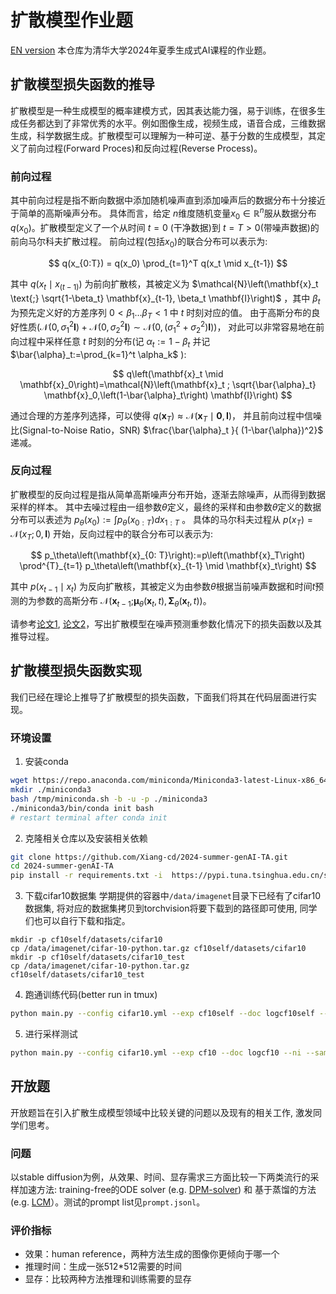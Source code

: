 # 扩散模型作业题
[EN version](README-EN.md)
本仓库为清华大学2024年夏季生成式AI课程的作业题。

## 扩散模型损失函数的推导

扩散模型是一种生成模型的概率建模方式，因其表达能力强，易于训练，在很多生成任务都达到了非常优秀的水平。例如图像生成，视频生成，语音合成，三维数据生成，科学数据生成。扩散模型可以理解为一种可逆、基于分数的生成模型，其定义了前向过程(Forward Proces)和反向过程(Reverse Process)。

### 前向过程
其中前向过程是指不断向数据中添加随机噪声直到添加噪声后的数据分布十分接近于简单的高斯噪声分布。
具体而言，给定 $n$维度随机变量$x_0 \in \mathbb{R}^{n}$服从数据分布$q(x_0)$。扩散模型定义了一个从时间 $t = 0$ (干净数据)到 $t = T > 0$(带噪声数据)的前向马尔科夫扩散过程。
前向过程(包括$x_0$)的联合分布可以表示为:

$$
q(x_{0:T}) = q(x_0) \prod_{t=1}^T q(x_t \mid x_{t-1})
$$

其中 $q(x_t \mid x_{(t-1)})$ 为前向扩散核，其被定义为 $\mathcal{N}\left(\mathbf{x}_t \text{;} \sqrt{1-\beta_t} \mathbf{x}_{t-1}, \beta_t \mathbf{I}\right)$ ，其中 $\beta_t$ 为预先定义好的方差序列 $0<\beta_1 … \beta_T<1$ 中 $t$ 时刻对应的值。
由于高斯分布的良好性质($\mathcal{N}\left(0, \sigma_1^2 \mathbf{I}\right)+\mathcal{N}\left(0, \sigma_2^2 \mathbf{I}\right) \sim \mathcal{N}\left(0,\left(\sigma_1^2+\sigma_2^2\right) \mathbf{I}\right)$)，
对此可以非常容易地在前向过程中采样任意 $t$ 时刻的分布(记 $\alpha_t:=1-\beta_t$ 并记 $\bar{\alpha}_t:=\prod_{k=1}^t \alpha_k$ ):

$$
q\left(\mathbf{x}_t \mid \mathbf{x}_0\right)=\mathcal{N}\left(\mathbf{x}_t ; \sqrt{\bar{\alpha}_t} \mathbf{x}_0,\left(1-\bar{\alpha}_t\right) \mathbf{I}\right)
$$

通过合理的方差序列选择，可以使得 $q\left(\boldsymbol{x}_T\right) \approx \mathcal{N}\left(\boldsymbol{x}_T \mid \mathbf{0},   \boldsymbol{I}\right)$，
并且前向过程中信噪比(Signal-to-Noise Ratio，SNR) $\frac{\bar{\alpha}_t }{ (1-\bar{\alpha})^2}$ 递减。


### 反向过程
扩散模型的反向过程是指从简单高斯噪声分布开始，逐渐去除噪声，从而得到数据采样的样本。
其中去噪过程由一组参数$\theta$定义，最终的采样和由参数$\theta$定义的数据分布可以表述为 $p_\theta\left(x_0\right):=\int p_\theta\left(x_{0: T}\right) d x_{1: T}$ 。
具体的马尔科夫过程从 $p(x_T) = \mathcal{N}(x_T; 0, \mathbf{I})$ 开始，反向过程中的联合分布可以表示为:


$$
p_\theta\left(\mathbf{x}_{0: T}\right):=p\left(\mathbf{x}_T\right) \prod^{T}_{t=1} p_\theta\left(\mathbf{x}_{t-1} \mid \mathbf{x}_t\right)
$$

其中 $p(x_{t-1} \mid x_t)$ 为反向扩散核，其被定义为由参数$\theta$根据当前噪声数据和时间$t$预测的为参数的高斯分布 $\mathcal{N}\left(\mathbf{x}_{t-1} \text{;} \boldsymbol{\mu}_\theta\left(\mathbf{x}_t, t\right), \boldsymbol{\Sigma}_\theta\left(\mathbf{x}_t, t\right)\right)$。

请参考[论文1](https://arxiv.org/abs/2006.11239), [论文2](https://arxiv.org/abs/1503.03585)，写出扩散模型在噪声预测重参数化情况下的损失函数以及其推导过程。



## 扩散模型损失函数实现
我们已经在理论上推导了扩散模型的损失函数，下面我们将其在代码层面进行实现。

### 环境设置
1. 安装conda
```sh
wget https://repo.anaconda.com/miniconda/Miniconda3-latest-Linux-x86_64.sh -O /tmp/miniconda.sh
mkdir ./miniconda3
bash /tmp/miniconda.sh -b -u -p ./miniconda3
./miniconda3/bin/conda init bash
# restart terminal after conda init
```
2. 克隆相关仓库以及安装相关依赖
```sh
git clone https://github.com/Xiang-cd/2024-summer-genAI-TA.git
cd 2024-summer-genAI-TA
pip install -r requirements.txt -i  https://pypi.tuna.tsinghua.edu.cn/simple
```
3. 下载cifar10数据集
学期提供的容器中`/data/imagenet`目录下已经有了cifar10数据集, 将对应的数据集拷贝到torchvision将要下载到的路径即可使用, 同学们也可以自行下载和指定。
```
mkdir -p cf10self/datasets/cifar10
cp /data/imagenet/cifar-10-python.tar.gz cf10self/datasets/cifar10
mkdir -p cf10self/datasets/cifar10_test
cp /data/imagenet/cifar-10-python.tar.gz cf10self/datasets/cifar10_test
```


4. 跑通训练代码(better run in tmux)
```sh
python main.py --config cifar10.yml --exp cf10self --doc logcf10self --ni
```

5. 进行采样测试
```sh
python main.py --config cifar10.yml --exp cf10 --doc logcf10 --ni --sample --timesteps 100 --fid
```

## 开放题
开放题旨在引入扩散生成模型领域中比较关键的问题以及现有的相关工作, 激发同学们思考。

### 问题
以stable diffusion为例，从效果、时间、显存需求三方面比较一下两类流行的采样加速方法: training-free的ODE solver (e.g. [DPM-solver](https://arxiv.org/abs/2206.00927)) 和 基于蒸馏的方法 (e.g. [LCM](https://arxiv.org/abs/2310.04378)）。测试的prompt list见```prompt.jsonl```。
### 评价指标
* 效果：human reference，两种方法生成的图像你更倾向于哪一个
* 推理时间：生成一张512*512需要的时间
* 显存：比较两种方法推理和训练需要的显存